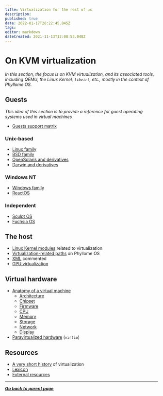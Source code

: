 ```yaml
---
title: Virtualization for the rest of us
description: 
published: true
date: 2022-01-17T20:22:45.845Z
tags: 
editor: markdown
dateCreated: 2021-11-13T12:08:53.048Z
---
```


# On KVM virtualization

*In this section, the focus is on KVM virtualization, and its associated tools, including QEMU, the Linux Kernel, `libvirt`, etc., mostly in the context of Phyllome OS.* 

## Guests

*This idea of this section is to provide a reference for guest operating systems used in virtual machines*

* [Guests support matrix](/virt/guests)

### Unix-based

* [Linux family](/virt/linux)
* [BSD family](/virt/bsd)
* [OpenSolaris and derivatives](/virt/opensolaris)
* [Darwin and derivatives](/virt/darwin)

### Windows NT
	
* [Windows family](/virt/windows)
* [ReactOS](/virt/reactos)

### Independent

* [Sculpt OS](/virt/sculpt-os)
* [Fuchsia OS](/virt/fuchsia-os)

## The host

* [Linux Kernel modules](/virt/kernel-modules) related to virtualization
* [Virtualization-related paths](/virt/linux-paths) on Phyllome OS
* [XML](/virt/xml) commented
* [GPU virtualization](/virt/gpu)

## Virtual hardware

* [Anatomy of a virtual machine](/virt/vm)
	* [Architecture](/virt/architecture)
	* [Chipset](/virt/chipset)
  * [Firmware](/virt/firmware)
  * [CPU](/virt/cpu)
  * [Memory](/virt/memory)
  * [Storage](/virt/storage)
  * [Network](/virt/network)
  * [Display](/virt/display)
* [Paravirtualized hardware](/virt/virtio) (`virtio`)

## Resources

* [A very short history](/virt/history) of virtualization
* [Lexicon](/virt/lexicon) 
* [External resources](/virt/resources)

---

*[**Go back to parent page**](https://wiki.phyllo.me/)*